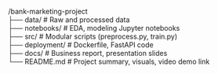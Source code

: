 /bank-marketing-project  
├── data/               # Raw and processed data  
├── notebooks/          # EDA, modeling Jupyter notebooks  
├── src/                # Modular scripts (preprocess.py, train.py)  
├── deployment/         # Dockerfile, FastAPI code  
├── docs/               # Business report, presentation slides  
└── README.md           # Project summary, visuals, video demo link  